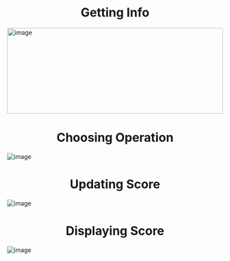 <h1 align="center">Getting Info</h1>

<img src="https://github.com/sanket96s/Projects/assets/109816069/e4404f90-66a1-4b8c-aaeb-d1eefce3e09f" alt="image" width="100%" height="200">

<h1 align="center">Choosing Operation</h1>

![image](https://github.com/sanket96s/Projects/assets/109816069/2c3e2fe6-72e8-4240-b416-3bd5d477dc16)

<h1 align="center">Updating Score</h1>

![image](https://github.com/sanket96s/Projects/assets/109816069/58034d15-a97d-46b0-8223-f764b1e88e27)

<h1 align="center">Displaying Score</h1>

![image](https://github.com/sanket96s/Projects/assets/109816069/1ecdf082-4202-4076-ae91-9985919bcb9d)
